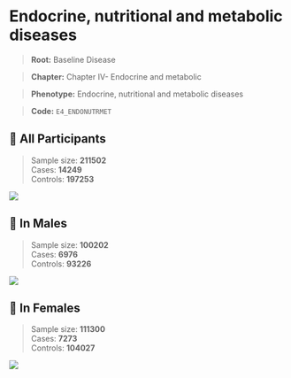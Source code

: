 # Endocrine, nutritional and metabolic diseases

> **Root:** Baseline Disease  

> **Chapter:** Chapter IV- Endocrine and metabolic  

> **Phenotype:** Endocrine, nutritional and metabolic diseases  

> **Code:** `E4_ENDONUTRMET`

## 🧪 All Participants  
> Sample size: **211502**  
> Cases: **14249**  
> Controls: **197253**
<img src="/Disease/Figures/ALL/Baseline/E4_ENDONUTRMET.png"/>
<CsvTable src="/Disease_Data/ALL/Baseline/LG_E4_ENDONUTRMET.csv" label="🔍 View full results" />

## 👨 In Males  
> Sample size: **100202**  
> Cases: **6976**  
> Controls: **93226**
<img src="/Disease/Figures/Male/Baseline/E4_ENDONUTRMET.png"/>
<CsvTable src="/Disease_Data/Male/Baseline/LG_E4_ENDONUTRMET.csv" label="🔍 View full results" />

## 👩 In Females  
> Sample size: **111300**  
> Cases: **7273**  
> Controls: **104027**
<img src="/Disease/Figures/Female/Baseline/E4_ENDONUTRMET.png"/>
<CsvTable src="/Disease_Data/Female/Baseline/LG_E4_ENDONUTRMET.csv" label="🔍 View full results" />
